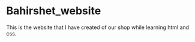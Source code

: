 # Bahirshet_website
This is the website that I have created of our shop while learning html and css.
